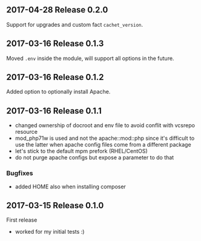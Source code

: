 ## 2017-04-28 Release 0.2.0

Support for upgrades and custom fact `cachet_version`.

## 2017-03-16 Release 0.1.3

Moved `.env` inside the module, will support all options in the future.

## 2017-03-16 Release 0.1.2

Added option to optionally install Apache.

## 2017-03-16 Release 0.1.1

- changed ownership of docroot and env file to avoid conflit with vcsrepo resource
- mod_php71w is used and not the apache::mod::php since it's difficult to use the latter when apache config files come from a different package
- let's stick to the default mpm prefork (RHEL/CentOS)
- do not purge apache configs but expose a parameter to do that

### Bugfixes

- added HOME also when installing composer

## 2017-03-15 Release 0.1.0

First release

- worked for my initial tests :)
